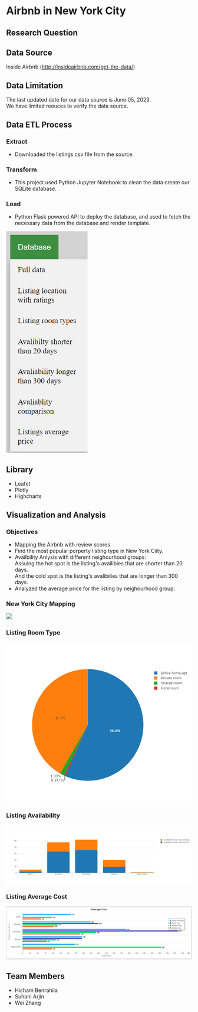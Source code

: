 # Airbnb in New York City

## Research Question


## Data Source
Inside Airbnb (http://insideairbnb.com/get-the-data/)

## Data Limitation
The last updated date for our data source is June 05, 2023.<br>
We have limited reouces to verify the data source.<br> 

## Data ETL Process
### Extract
* Downloaded the listings csv file from the source.
### Transform
* This project used Python Jupyter Notebook to clean the data create our SQLite database.
### Load
* Python Flask powered API to deploy the database, and used to fetch the necessary data from the database and render template.
<img src="/image/dropdown_menu.png" />

## Library 
* Leafet
* Plotly
* Highcharts

## Visualization and Analysis
### Objectives
* Mapping the Airbnb with review scores
* Find the most popular porperty listing type in New York Ciity.
* Availbility Anlysis with different neighourhood groups:<br>
Assuing the hot spot is the listing's availibies that are shorter than 20 days.<br>
And the cold spot is the listing's avalibilies that are longer than 300 days.<br>
* Analyzed the average price for the listing by neighourhood group.

### New York City Mapping
<img src="/image/.png" />

### Listing Room Type 
<img src="/image/plotly_pie_chart.png" />

### Listing Availability 
<img src="/image/plotly_bar_chart.png" />

### Listing Average Cost
<img src="/image/highcharts.png"  />

## Team Members
* Hicham Benrahila
* Suhani Arjin
* Wei Zhang
